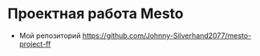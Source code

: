 # Проектная работа Mesto
* Мой репозиторий https://github.com/Johnny-Silverhand2077/mesto-project-ff